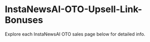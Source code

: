 # InstaNewsAI-OTO-Upsell-Link-Bonuses
Explore each InstaNewsAI OTO sales page below for detailed info.
